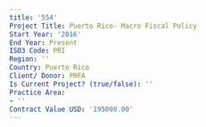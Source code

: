 ```yaml
---
title: '554'
Project Title: Puerto Rico- Macro Fiscal Policy
Start Year: '2016'
End Year: Present
ISO3 Code: PRI
Region: ''
Country: Puerto Rico
Client/ Donor: PRFA
Is Current Project? (true/false): ''
Practice Area:
- ''
Contract Value USD: '195000.00'
---
```


